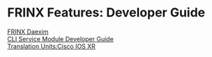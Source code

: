 # FRINX Features: Developer Guide

[FRINX Daexim](FRINX_Features_Developer_Guide/daexim.md)  
[CLI Service Module Developer Guide](FRINX_Features_Developer_Guide/cli/cli-service-module-devguide.md)  
[Translation Units:Cisco IOS XR](https://github.com/FRINXio/translation-units-docs/tree/master/Cisco_IOS_XR)
